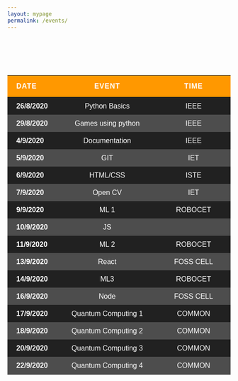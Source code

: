 ```yaml
---
layout: mypage
permalink: /events/
---
```

<style>


/* Table Layout */

table{
    margin: 100px 0 0 0;
    border-collapse: collapse;
    border-spacing: 0;
    background: #212121;
    color: #fff;
    min-width: 60%;
    margin-left: auto;
    margin-right: auto;
    font-family: Arial, Helvetica, sans-serif;
}

table  th, table  td {
    text-align: center;
}

table  thead {
    line-height: 28px;
    background: #ff9800;
    text-transform: uppercase;
}

table  thead th {
    color: #fff;
    padding: 10px;
    letter-spacing: 1px;
    vertical-align: bottom;
}

table  thead th:nth-child(1) {
    width: 20%;
    text-align: left;
    padding-left: 20px;
}

table  thead th:nth-child(2) {
    width: 40%;
}

table  thead th:nth-child(3) {
    width: 30%;
}


table  tbody {
    font-size: 1em;
    line-height: 15px;
}

table  tbody tr {
    /* border-top: 1px solid #ff9800; */
    transition: background 0.2s, color 0.2s;
}

table  tbody tr:nth-child(even) {
    background: rgba(255, 255, 255, 0.2);
}

table  tbody tr:hover {
    color: rgb(5, 5, 5);
    background: #cccccc;
    font-weight: 900;
}

table  tbody td {
    padding: 12px;
}

table  tbody tr:hover td:first-child {
    background: rgba(0,0,0,0);
}

table  tbody td:first-child {
    text-align: left;
    padding-left: 20px;
    font-weight: 700;
    transition: background 0.2s;
}

table  tfoot {
    font-size: 0.8em;
}

table  tfoot tr {
    border-top: 2px solid #2e63e7;
}

table  tfoot td {
    color: rgba(255,255,215,0.6);
    text-align: left;
    line-height: 15px;
    padding: 15px 20px;
}


/* Mobile Layout */

@media screen and (max-width: 767x) {

    table  {
        font-size: 0.8em;
    }
    .header .nav-toggle {
    display: flex;
    margin-right: 55px;
    }
}
</style>

|Date  	  |Event  	          |Time     |
|-	      |-	              |-	    |
|26/8/2020|Python Basics      |IEEE     |
|29/8/2020|Games using python |IEEE     |
|4/9/2020 |Documentation      |IEEE     |
|5/9/2020 |GIT                |IET      |
|6/9/2020 |HTML/CSS           |ISTE     |
|7/9/2020 |Open CV            |IET      |
|9/9/2020 |ML 1               |ROBOCET  |
|10/9/2020|JS                 |         |
|11/9/2020|ML 2               |ROBOCET  |
|13/9/2020|React              |FOSS CELL|
|14/9/2020|ML3                |ROBOCET  |
|16/9/2020|Node               |FOSS CELL|
|17/9/2020|Quantum Computing 1|COMMON   |
|18/9/2020|Quantum Computing 2|COMMON   |
|20/9/2020|Quantum Computing 3|COMMON   |
|22/9/2020|Quantum Computing 4|COMMON   |